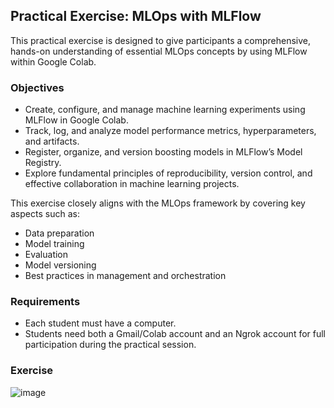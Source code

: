 ## Practical Exercise: MLOps with MLFlow

This practical exercise is designed to give participants a comprehensive, hands-on understanding of essential MLOps concepts by using MLFlow within Google Colab.

### Objectives
- Create, configure, and manage machine learning experiments using MLFlow in Google Colab.  
- Track, log, and analyze model performance metrics, hyperparameters, and artifacts.  
- Register, organize, and version boosting models in MLFlow’s Model Registry.  
- Explore fundamental principles of reproducibility, version control, and effective collaboration in machine learning projects.  

This exercise closely aligns with the MLOps framework by covering key aspects such as:  
- Data preparation  
- Model training  
- Evaluation  
- Model versioning  
- Best practices in management and orchestration  

### Requirements

- Each student must have a computer.  
- Students need both a Gmail/Colab account and an Ngrok account for full participation during the practical session.
### Exercise
![image](https://github.com/user-attachments/assets/26f2a78e-8cf9-4083-adab-994453aecf52)
